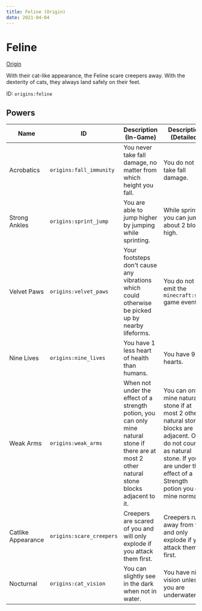 ```yaml
---
title: Feline (Origin)
date: 2021-04-04
---
```


# Feline

[Origin](../origins.md)

With their cat-like appearance, the Feline scare creepers away. With the dexterity of cats, they always land safely on their feet.

ID: `origins:feline`

## Powers

Name | ID | Description (In-Game) | Description (Detailed)
-----|----|-----------------------|------------------------
Acrobatics | `origins:fall_immunity` | You never take fall damage, no matter from which height you fall. | You do not take fall damage.
Strong Ankles| `origins:sprint_jump` | You are able to jump higher by jumping while sprinting. | While sprinting you can jump about 2 blocks high.
Velvet Paws | `origins:velvet_paws` | Your footsteps don't cause any vibrations which could otherwise be picked up by nearby lifeforms. | You do not emit the `minecraft:step` game event.
Nine Lives | `origins:nine_lives` | You have 1 less heart of health than humans. | You have 9 hearts.
Weak Arms | `origins:weak_arms` | When not under the effect of a strength potion, you can only mine natural stone if there are at most 2 other natural stone blocks adjacent to it. | You can only mine natural stone if at most 2 other natural stone blocks are adjacent. Ores do not count as natural stone. If you are under the effect of a Strength potion you can mine normally.
Catlike Appearance | `origins:scare_creepers` | Creepers are scared of you and will only explode if you attack them first. | Creepers run away from you and only explode if you attack them first.
Nocturnal | `origins:cat_vision` | You can slightly see in the dark when not in water. | You have night vision unless you are underwater.
